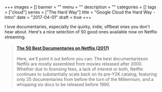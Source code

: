+++
images = []
banner = ""
menu = ""
description = ""
categories = []
tags = ["cloud"]
series = ["The Hard Way"]
title = "Google Cloud the Hard Way - Intro"
date = "2017-04-01"
draft = true
+++

I love documentaries, especially the quirky, indie, offbeat ones you don't hear about. Here's a nice selection 
of 50 good ones available now on Netflix streaming.<!--more-->

<blockquote class="embedly-card" data-card-controls="0"><h4><a href="https://www.pastemagazine.com/articles/2017/01/the-50-best-documentaries-on-netflix-december-2016.html">The 50 Best Documentaries on Netflix (2017)</a></h4><p>Here, we'll point it out before you can: The best documentarieson Netflix are mostly assembled from movies released after 2000. Whether due to licensing fees, a lack of interest or both, Netflix continues to substantially scale back on its pre-Y2K catalog, featuring only 25 documentaries from before the turn of the Millennium, and a whopping six docs to be released before 1990.</p></blockquote>
<script async src="//cdn.embedly.com/widgets/platform.js" charset="UTF-8"></script>
